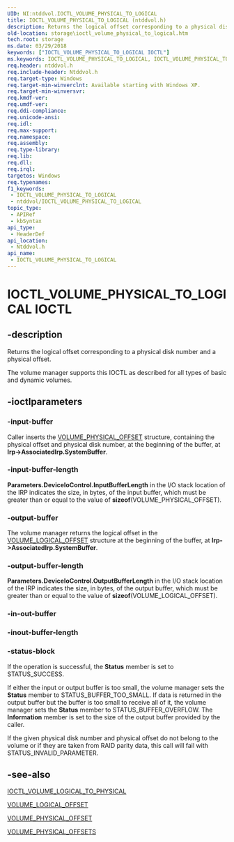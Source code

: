 ```yaml
---
UID: NI:ntddvol.IOCTL_VOLUME_PHYSICAL_TO_LOGICAL
title: IOCTL_VOLUME_PHYSICAL_TO_LOGICAL (ntddvol.h)
description: Returns the logical offset corresponding to a physical disk number and a physical offset.
old-location: storage\ioctl_volume_physical_to_logical.htm
tech.root: storage
ms.date: 03/29/2018
keywords: ["IOCTL_VOLUME_PHYSICAL_TO_LOGICAL IOCTL"]
ms.keywords: IOCTL_VOLUME_PHYSICAL_TO_LOGICAL, IOCTL_VOLUME_PHYSICAL_TO_LOGICAL control, IOCTL_VOLUME_PHYSICAL_TO_LOGICAL control code [Storage Devices], k307_7f4b8e45-1569-4d69-a33b-856b8587fe7b.xml, ntddvol/IOCTL_VOLUME_PHYSICAL_TO_LOGICAL, storage.ioctl_volume_physical_to_logical
req.header: ntddvol.h
req.include-header: Ntddvol.h
req.target-type: Windows
req.target-min-winverclnt: Available starting with Windows XP.
req.target-min-winversvr: 
req.kmdf-ver: 
req.umdf-ver: 
req.ddi-compliance: 
req.unicode-ansi: 
req.idl: 
req.max-support: 
req.namespace: 
req.assembly: 
req.type-library: 
req.lib: 
req.dll: 
req.irql: 
targetos: Windows
req.typenames: 
f1_keywords:
 - IOCTL_VOLUME_PHYSICAL_TO_LOGICAL
 - ntddvol/IOCTL_VOLUME_PHYSICAL_TO_LOGICAL
topic_type:
 - APIRef
 - kbSyntax
api_type:
 - HeaderDef
api_location:
 - Ntddvol.h
api_name:
 - IOCTL_VOLUME_PHYSICAL_TO_LOGICAL
---
```


# IOCTL_VOLUME_PHYSICAL_TO_LOGICAL IOCTL


## -description

Returns the logical offset corresponding to a physical disk number and a physical offset. 



The volume manager supports this IOCTL as described for all types of basic and dynamic volumes.

## -ioctlparameters

### -input-buffer

Caller inserts the <a href="/windows-hardware/drivers/ddi/ntddvol/ns-ntddvol-_volume_physical_offset">VOLUME_PHYSICAL_OFFSET</a> structure, containing the physical offset and physical disk number, at the beginning of the buffer, at <b>Irp->AssociatedIrp.SystemBuffer</b>.

### -input-buffer-length

<b>
       Parameters.DeviceIoControl.InputBufferLength</b> in the I/O stack location of the IRP indicates the size, in bytes, of the input buffer, which must be greater than or equal to the value of <b>sizeof</b>(VOLUME_PHYSICAL_OFFSET).

### -output-buffer

The volume manager returns the logical offset in the <a href="/windows-hardware/drivers/ddi/ntddvol/ns-ntddvol-_volume_logical_offset">VOLUME_LOGICAL_OFFSET</a> structure at the beginning of the buffer, at <b>Irp->AssociatedIrp.SystemBuffer</b>.

### -output-buffer-length

<b>
       Parameters.DeviceIoControl.OutputBufferLength</b> in the I/O stack location of the IRP indicates the size, in bytes, of the output buffer, which must be greater than or equal to the value of <b>sizeof</b>(VOLUME_LOGICAL_OFFSET).

### -in-out-buffer

### -inout-buffer-length

### -status-block

If the operation is successful, the <b>Status</b> member is set to STATUS_SUCCESS.

If either the input or output buffer is too small, the volume manager sets the <b>Status</b> member to STATUS_BUFFER_TOO_SMALL. If data is returned in the output buffer but the buffer is too small to receive all of it, the volume manager sets the <b>Status</b> member to STATUS_BUFFER_OVERFLOW. The <b>Information</b> member is set to the size of the output buffer provided by the caller. 

If the given physical disk number and physical offset do not belong to the volume or if they are taken from RAID parity data, this call will fail with STATUS_INVALID_PARAMETER.

## -see-also

<a href="/windows-hardware/drivers/ddi/ntddvol/ni-ntddvol-ioctl_volume_logical_to_physical">IOCTL_VOLUME_LOGICAL_TO_PHYSICAL</a>



<a href="/windows-hardware/drivers/ddi/ntddvol/ns-ntddvol-_volume_logical_offset">VOLUME_LOGICAL_OFFSET</a>



<a href="/windows-hardware/drivers/ddi/ntddvol/ns-ntddvol-_volume_physical_offset">VOLUME_PHYSICAL_OFFSET</a>



<a href="/windows-hardware/drivers/ddi/ntddvol/ns-ntddvol-_volume_physical_offsets">VOLUME_PHYSICAL_OFFSETS</a>

